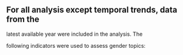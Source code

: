 ## For all analysis except temporal trends, data from the

latest available year were included in the analysis. The

following indicators were used to assess gender topics:
